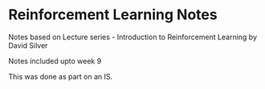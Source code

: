 # Reinforcement Learning Notes

Notes based on Lecture series - Introduction to Reinforcement Learning by David Silver

Notes included upto week 9 

This was done as part on an IS.
